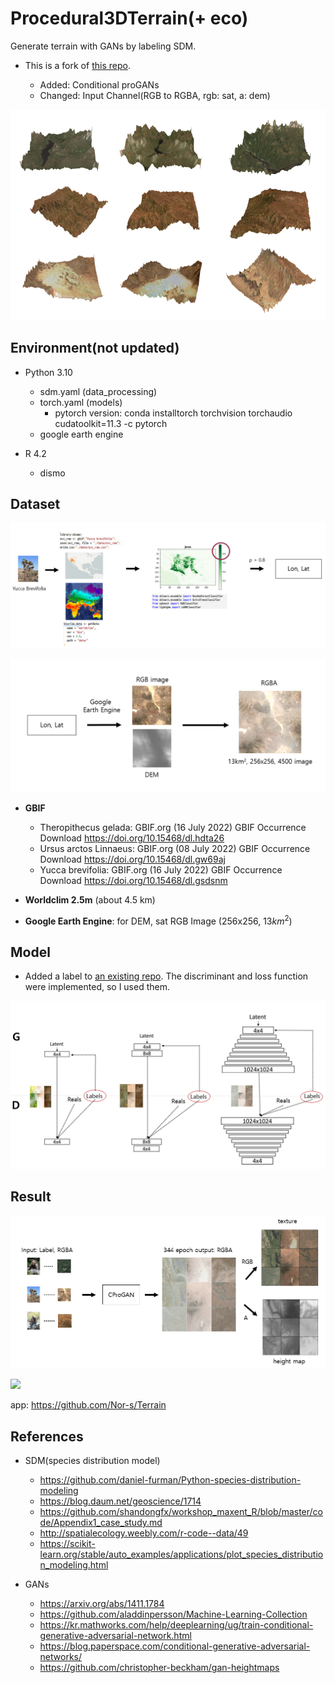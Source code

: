 # **Procedural3DTerrain**(+ eco)

Generate terrain with GANs by labeling SDM.

-   This is a fork of [this repo](https://github.com/Panagiotou/Procedural3DTerrain).

    -   Added: Conditional proGANs
    -   Changed: Input Channel(RGB to RGBA, rgb: sat, a: dem)
    
![](./Media/result.png)

## **Environment(not updated)**

-   Python 3.10

    -   sdm.yaml (data_processing)
    -   torch.yaml (models)
        -   pytorch version: conda installtorch torchvision torchaudio cudatoolkit=11.3 -c pytorch
    -   google earth engine

-   R 4.2
    -   dismo

## **Dataset**

![](./Media/data1.png)

![](./Media/data2.png)

-   **GBIF**

    -   Theropithecus gelada: GBIF.org (16 July 2022) GBIF Occurrence Download https://doi.org/10.15468/dl.hdta26
    -   Ursus arctos Linnaeus: GBIF.org (08 July 2022) GBIF Occurrence Download https://doi.org/10.15468/dl.gw69aj
    -   Yucca brevifolia: GBIF.org (16 July 2022) GBIF Occurrence Download https://doi.org/10.15468/dl.gsdsnm

-   **Worldclim 2.5m** (about 4.5 km)
-   **Google Earth Engine**: for DEM, sat RGB Image (256x256, $13km^2$)

## **Model**

-   Added a label to [an existing repo](https://github.com/Panagiotou/Procedural3DTerrain). The discriminant and loss function were implemented, so I used them.

![](./Media/model.png)

## **Result**

![](./Media/output.png)

![](https://github.com/Nor-s/Pixel3D/raw/heightmap/screenshot/88903.gif)

app: https://github.com/Nor-s/Terrain

## **References**

-   SDM(species distribution model)

    -   https://github.com/daniel-furman/Python-species-distribution-modeling
    -   https://blog.daum.net/geoscience/1714
    -   https://github.com/shandongfx/workshop_maxent_R/blob/master/code/Appendix1_case_study.md
    -   http://spatialecology.weebly.com/r-code--data/49
    -   https://scikit-learn.org/stable/auto_examples/applications/plot_species_distribution_modeling.html

-   GANs
    -   https://arxiv.org/abs/1411.1784
    -   https://github.com/aladdinpersson/Machine-Learning-Collection
    -   https://kr.mathworks.com/help/deeplearning/ug/train-conditional-generative-adversarial-network.html
    -   https://blog.paperspace.com/conditional-generative-adversarial-networks/
    -   https://github.com/christopher-beckham/gan-heightmaps
